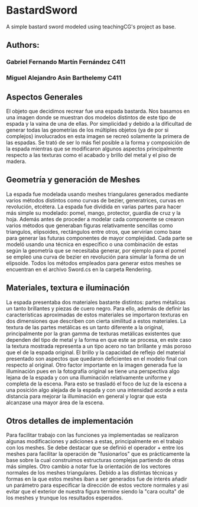 # BastardSword
A simple bastard sword modeled using teachingCG's project as base.


## Authors:
### Gabriel Fernando Martín Fernández C411 
### Miguel Alejandro Asin Barthelemy C411


## Aspectos Generales
El objeto que decidimos recrear fue una espada bastarda. Nos basamos en una imagen donde se muestran dos modelos distintos de este tipo de espada y la vaina de una de ellas. Por simplicidad y debido a la dificultad de generar todas las geometrías de los múltiples objetos (ya de por si complejos) involucrados en esta imagen se recreó solamente la primera de las espadas. Se trató de ser lo más fiel posible a la forma y composición de la espada mientras que se modificaron algunos aspectos principalmente respecto a las texturas como el acabado y brillo del metal y el piso de madera. 


## Geometría y generación de Meshes

La espada fue modelada usando meshes triangulares generados mediante varios métodos distintos como curvas de bezier, generatrices, curvas en revolución, etcétera. La espada fue dividida en varias partes para hacer más simple su modelado: pomel, mango, protector, guardia de cruz y la hoja. Además antes de proceder a modelar cada componente se crearon varios métodos que generaban figuras relativamente sencillas como triangulos, elipsoides, rectángulos entre otros, que servirían como base para generar las futuras componentes de mayor complejidad. Cada parte se modeló usando una técnica en específico o una combinación de estas según la geometría que se necesitaba generar, por ejemplo para el pomel se empleó una curva de bezier en revolución para simular la forma de un elipsoide. Todos los métodos empleados para generar estos meshes se encuentran en el archivo Sword.cs en la carpeta Rendering.


## Materiales, textura e iluminación

La espada presentaba dos materiales bastante distintos: partes métalicas un tanto brillantes y piezas de cuero negro. Para ello, además de definir las características aproximadas de estos materiales se importaron texturas en dos dimensiones que describen con cierta similitud a estos materiales. La textura de las partes metálicas es un tanto diferente a la original, principalmente por la gran gamma de texturas metálicas existentes que dependen del tipo de metal y la forma en que este se procesa, en este caso la textura mostrada representa a un tipo acero no tan brillante y más poroso que el de la espada original. El brillo y la capacidad de reflejo del material presentado son aspectos que quedaron deficientes en el modelo final con respecto al original.
Otro factor importante en la imagen generada fue la illuminación pues en la fotografía original se tiene una perspectiva algo lejana de la espada y con una illuminación relativamente uniforme y completa de la escena. Para esto se trasladó el foco de luz de la escena a una posición algo alejada de la espada y con una intensidad acorde a esta distancia para mejorar la illuminación en general y lograr que esta alcanzase una mayor área de la escena.


## Otros detalles de implementación

Para facilitar trabajo con las funciones ya implementadas se realizaron algunas modificaciones y adiciones a estas, principalmente en el trabajo con los meshes. Se debe destacar que se definió el operador + entre los meshes para facilitar la operación de "fusionarlos" que es prácticamente la base sobre la cual construimos estructuras complejas partiendo de otras más simples. Otro cambio a notar fue la orientación de los vectores normales de los meshes triangulares. Debido a las distintas técnicas y formas en la que estos meshes iban a ser generados fue de interés añadir un parámetro para especificar la dirección de estos vectore normales y asi evitar que el exterior de nuestra figura termine siendo la "cara oculta" de los meshes y trunque los resultados esperados.     
